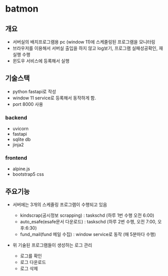# batmon

## 개요

- 서버실의 배치프로그램용 pc (window 11)에 스케줄링된 프로그램을 모니터링
- 브라우저를 이용해서 서버실 출입을 하지 않고 log보기, 프로그램 실패성공확인, 재실행 수행
- 윈도우 서비스에 등록해서 실행

## 기술스택

- python fastapi로 작성
- window 11 service로 등록해서 동작하게 함. 
- port 8000 사용

### backend
- uvicorn
- fastapi
- sqlite db
- jinja2

### frontend

- alpine.js
- bootstrap5 css

## 주요기능

- 서버에는 3개의 스케줄링 프로그램이 수행되고 있음
  - kindscrap(공시정보 scrapping) : taskschd (하루 1번 수행 오전 6:00)
  - auto_esafe(esafe문서 다운로드) : taskschd (하루 2번 수행, 오전 7:00, 오후:6:30)
  - fund_mail(fund 메일 수집) : window service로 동작 (매 5분마다 수행)

- 위 기술된 프로그램들이 생성하는 로그 관리
  - 로그를 확인
  - 로그 다운로드
  - 로그 삭제




  